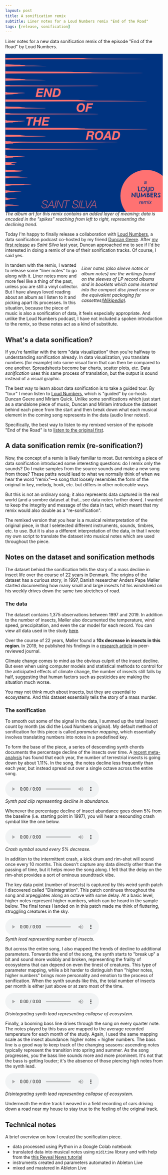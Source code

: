 ```yaml
---
layout: post
title: A sonification remix
subtitle: Liner notes for a Loud Numbers remix "End of the Road"
tags: [release, sonification]
---
```


Liner notes for a new data sonification remix of the episode "End of the Road" by Loud Numbers.

<!-- start main content -->

![Loud Numbers remix album cover](../assets/loud_numbers_remix.png)
<figcaption style="font-style: italic; margin-top: -20px">The album art for this remix contains an added layer of meaning: data is encoded in the "spikes" reaching from left to right, representing the declining trend.</figcaption>

Today I'm happy to finally release a collaboration with [Loud Numbers](https://www.loudnumbers.net/), a data sonification podcast co-hosted by my friend [Duncan Geere](https://www.duncangeere.com/). After [my first release](https://saintsilva.bandcamp.com/) as *Saint Silva* last year, Duncan approached me to see if I'd be interested in doing a remix of one of their sonification tracks. Of course, I said yes.

<aside style="float: right; font-style: italic; width: 250px; padding: 10px">
  Liner notes (also sleeve notes or album notes) are the writings found on the sleeves of LP record albums and in booklets which come inserted into the compact disc jewel case or the equivalent packaging for cassettes<a href="https://en.wikipedia.org/wiki/Liner_notes" target="_blank">(Wikipedia)</a>.
</aside>

In tandem with the remix, I wanted to release some "liner notes" to go along with it. Liner notes more and more feel like a thing of the past, unless you are still a vinyl collector. But I have always loved reading about an album as I listen to it and picking apart its processes. In this situation, because the piece of music is also a sonification of data, it feels especially appropriate. And unlike the Loud Numbers podcast, I have not included a spoken introduction to the remix, so these notes act as a kind of substitute.

## What's a data sonification?

If you're familiar with the term "data visualization" then you're halfway to understanding sonification already. In data visualization, you translate numbers (for example) into some visual form that can then be compared to one another. Spreadsheets become bar charts, scatter plots, etc. Data *sonification* uses this same process of translation, but the output is sound instead of a visual graphic. 

The best way to learn about data sonification is to take a guided tour. By "tour" I mean listen to [Loud Numbers](https://www.loudnumbers.net/), which is "guided" by co-hosts Duncan Geere and Miriam Quick. Unlike some sonifications which just start as a standalone piece of music, Duncan and Miriam introduce the dataset behind each piece from the start and then break down what each musical element in the coming song represents in the data (audio liner notes!).

Specifically, the best way to listen to my remixed version of the episode "End of the Road" is to [listen to the original first](https://anchor.fm/loudnumbers/episodes/The-End-of-the-Road-e131bnl).

## A data sonification remix (re-sonification?)

Now, the concept of a remix is likely familiar to most. But remixing a piece of data sonification introduced some interesting questions: do I remix only the sounds? Do I make samples from the source sounds and make a new song from those? These paths would lead to what we normally think of when we hear the word "remix"—a song that loosely resembles the form of the original in key, melody, hook, etc. but differs in other noticeable ways. 

But this is not an ordinary song; it also represents data captured in the real world (and a sombre dataset at that...see data notes further down). I wanted to keep the integrity and message of the data in tact, which meant that my remix would also double as a "re-sonification".

The remixed version that you hear is a musical reinterpretation of the original piece, in that I seletected different instruments, sounds, timbres, etc. to use. But it is also a different interpretation of the data, in that I wrote my own script to translate the dataset into musical notes which are used throughout the piece.

## Notes on the dataset and sonification methods

The dataset behind the sonification tells the story of a mass decline in insect life over the course of 22 years in Denmark. The origins of the dataset has a curious story; in 1997, Danish researcher Anders Pape Møller started documenting how many small and large insects hit his windshield on his weekly drives down the same two stretches of road.

### The data

 The dataset contains 1,375 observations between 1997 and 2019. In addition to the number of insects, Møller also documented the temperature, wind speed, preccipitation, and even the car model for each record. You can view all data used in the study [here](https://datadryad.org/stash/dataset/doi:10.5061/dryad.gq73493).

Over the course of 22 years, Møller found a **10x decrease in insects in this region**. In 2019, he published his findings in a [research article](https://onlinelibrary.wiley.com/doi/10.1002/ece3.5236) in peer-reviewed journal. 

Climate change comes to mind as the obvious culprit of the insect decline. But even when using computer models and statistical methods to control for the anticipated effects of climate change, the number of insects still falls by half, suggesting that human factors such as pesticides are making the situation much worse.

You may not think much about insects, but they are essential to ecosystems. And this dataset essentially tells the story of a mass murder.

### The sonification

To smooth out some of the signal in the data, I summed up the total insect count by month (as did the Loud Numbers original). My default method of sonification for this piece is called *parameter mapping*, which essentially involves translating numbers into notes in a predefined key. 

To form the base of the piece, a series of descending synth chords documents the percentage decline of the insects over time. A [recent meta-analysis](https://www.science.org/doi/10.1126/science.abf1915) has found that each year, the number of terrestrial insects is going down by about 1.11%. In the song, the notes decline less frequently than each year, but instead spread out over a single octave across the entire song.

<audio controls>
  <source src="../assets/audio/loud_numbers/pad.wav" type="audio/wav">
Your browser does not support the audio element.
</audio>
<br>
<span style="font-style: italic">Synth pad clip representing decline in abundance.</span>

Whenever the percentage decline of insect abundance goes down 5% from the baseline (i.e. starting point in 1997), you will hear a resounding crash symbal like the one below.

<audio controls>
  <source src="../assets/audio/loud_numbers/crash.wav" type="audio/wav">
Your browser does not support the audio element.
</audio>
<br>
<span style="font-style: italic">Crash symbal sound every 5% decrease.</span>

In addition to the intermittent crash, a kick drum and rim-shot will sound once every 10 months. This doesn't capture any data directly other than the passing of time, but it helps move the song along. I felt that the delay on the rim-shot provides a sort of ominous soundtrack vibe.

The key data point (number of insects) is captured by this weird synth patch I discovered called "Disintegration". This patch continues throughout the song and arpeggiates along an octave with some delay. At a basic level, higher notes represent higher numbers, which can be heard in the sample below. The final tones I landed on in this patch made me think of fluttering, struggling creatures in the sky.

<audio controls>
  <source src="../assets/audio/loud_numbers/bugs-start.wav" type="audio/wav">
Your browser does not support the audio element.
</audio>
<br>
<span style="font-style: italic">Synth lead representing number of insects.</span>

But across the entire song, I also mapped the trends of decline to additional parameters. Torwards the end of the song, the synth starts to "break up" a bit and sound more wobbly and broken, representing the frailty of ecosystems that can depend on even the tinest of creatures. This type of parameter mapping, while a bit harder to distinguish than "higher notes, higher numbers" brings more personality and emotion to the process of sonification. When the synth sounds like this, the total number of insects per month is either just above or at zero most of the time.

<audio controls>
  <source src="../assets/audio/loud_numbers/bugs-end.wav" type="audio/wav">
Your browser does not support the audio element.
</audio>
<br>
<span style="font-style: italic">Disintegrating synth lead representing collapse of ecosystem.</span>

Finally, a booming bass line drives through the song on every quarter note. The notes played by this bass are mapped to the average recorded temperature for each month of the study. Again, I used the same mapping scale as the insect abundance: higher notes = higher numbers. The bass line is a good way to keep track of the changing seasons: ascending notes typically represent the transition into spring and summer. As the song progresses, you the bass line sounds more and more prominent. It's not that the bass is getting louder; it's the absence of those piercing high notes from the synth lead.

<audio controls>
  <source src="../assets/audio/loud_numbers/bass.wav" type="audio/wav">
Your browser does not support the audio element.
</audio>
<br>
<span style="font-style: italic">Disintegrating synth lead representing collapse of ecosystem.</span>

Underneath the entire track I weaved in a field recording of cars driving down a road near my house to stay true to the feeling of the original track.

## Technical notes

A brief overview on how I created the sonification piece.

- data processed using Python in a Google Colab notebook
- translated data into musical notes using `miditime` library and with help from the [this Reveal News tutorial](https://revealnews.org/blog/turn-your-data-into-sound-using-our-new-miditime-library/)
- instruments created and parameters automated in Ableton Live
- mixed and mastered in Ableton Live